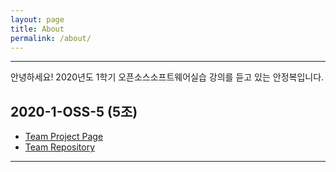 ```yaml
---
layout: page
title: About
permalink: /about/
---
```


<hr>
안녕하세요! 2020년도 1학기 오픈소스소프트웨어실습 강의를 듣고 있는 안정복입니다.<br>

## 2020-1-OSS-5 (5조)
* [Team Project Page][teampage]
* [Team Repository][teamrepo]
<hr>

[teampage]: https://20-1-skku-oss.github.io/2020-1-OSS-5
[teamrepo]: https://github.com/20-1-SKKU-OSS/2020-1-OSS-5
